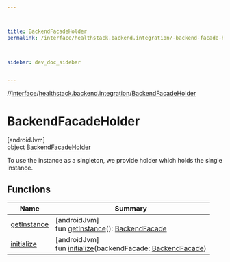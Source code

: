 ```yaml
---



title: BackendFacadeHolder
permalink: /interface/healthstack.backend.integration/-backend-facade-holder/index.html



sidebar: dev_doc_sidebar


---
```




//[interface](/bi_interface.html)/[healthstack.backend.integration](../index.html)/[BackendFacadeHolder](index.html)



# BackendFacadeHolder



[androidJvm]\
object [BackendFacadeHolder](index.html)

To use the instance as a singleton, we provide holder which holds the single instance.



## Functions


| Name | Summary |
|---|---|
| [getInstance](get-instance.html) | [androidJvm]<br>fun [getInstance](get-instance.html)(): [BackendFacade](../-backend-facade/index.html) |
| [initialize](initialize.html) | [androidJvm]<br>fun [initialize](initialize.html)(backendFacade: [BackendFacade](../-backend-facade/index.html)) |



